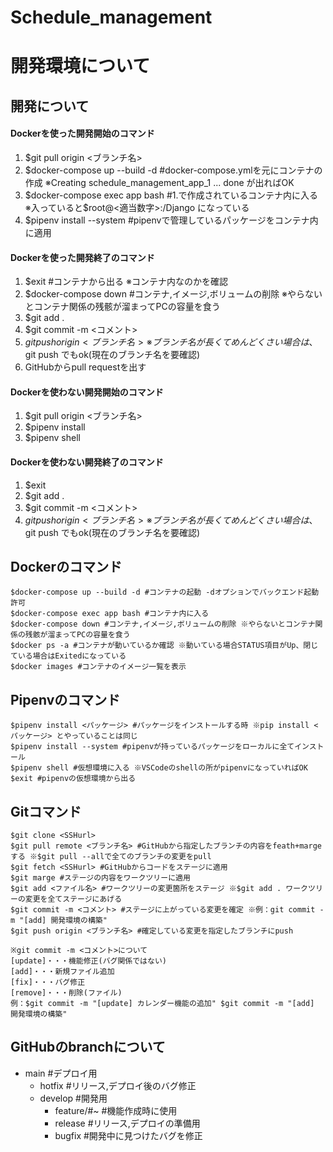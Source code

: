 # Schedule_management
# 開発環境について
## 開発について
#### Dockerを使った開発開始のコマンド
1. $git pull origin <ブランチ名>
2. $docker-compose up --build -d
#docker-compose.ymlを元にコンテナの作成 
※Creating schedule_management_app_1 ... done が出ればOK
3. $docker-compose exec app bash 
#1.で作成されているコンテナ内に入る 
※入っていると$root@<適当数字>:/Django になっている
4. $pipenv install --system 
#pipenvで管理しているパッケージをコンテナ内に適用
#### Dockerを使った開発終了のコマンド
1. $exit #コンテナから出る 
※コンテナ内なのかを確認
2. $docker-compose down 
#コンテナ,イメージ,ボリュームの削除 
※やらないとコンテナ関係の残骸が溜まってPCの容量を食う
3. $git add .
4. $git commit -m <コメント>
5. $git push origin <ブランチ名>
※ブランチ名が長くてめんどくさい場合は、$git push でもok(現在のブランチ名を要確認)
6. GitHubからpull requestを出す
#### Dockerを使わない開発開始のコマンド
1. $git pull origin <ブランチ名>
2. $pipenv install
3. $pipenv shell
#### Dockerを使わない開発終了のコマンド
1. $exit
2. $git add .
3. $git commit -m <コメント>
4. $git push origin <ブランチ名>
※ブランチ名が長くてめんどくさい場合は、$git push でもok(現在のブランチ名を要確認)
## Dockerのコマンド
```
$docker-compose up --build -d #コンテナの起動 -dオプションでバックエンド起動許可
$docker-compose exec app bash #コンテナ内に入る
$docker-compose down #コンテナ,イメージ,ボリュームの削除 ※やらないとコンテナ関係の残骸が溜まってPCの容量を食う
$docker ps -a #コンテナが動いているか確認 ※動いている場合STATUS項目がUp、閉じている場合はExitedになっている
$docker images #コンテナのイメージ一覧を表示
```
## Pipenvのコマンド
```
$pipenv install <パッケージ> #パッケージをインストールする時 ※pip install <パッケージ> とやっていることは同じ
$pipenv install --system #pipenvが持っているパッケージをローカルに全てインストール
$pipenv shell #仮想環境に入る ※VSCodeのshellの所がpipenvになっていればOK
$exit #pipenvの仮想環境から出る
```
## Gitコマンド
```
$git clone <SSHurl>
$git pull remote <ブランチ名> #GitHubから指定したブランチの内容をfeath+margeする ※$git pull --allで全てのブランチの変更をpull
$git fetch <SSHurl> #GitHubからコードをステージに適用
$git marge #ステージの内容をワークツリーに適用
$git add <ファイル名> #ワークツリーの変更箇所をステージ ※$git add . ワークツリーの変更を全てステージにあげる
$git commit -m <コメント> #ステージに上がっている変更を確定 ※例：git commit -m "[add] 開発環境の構築"
$git push origin <ブランチ名> #確定している変更を指定したブランチにpush

※git commit -m <コメント>について
[update]・・・機能修正(バグ関係ではない)
[add]・・・新規ファイル追加
[fix]・・・バグ修正
[remove]・・・削除(ファイル)
例：$git commit -m "[update] カレンダー機能の追加" $git commit -m "[add] 開発環境の構築"
```
## GitHubのbranchについて
- main #デプロイ用
    - hotfix #リリース,デプロイ後のバグ修正
    - develop #開発用
        - feature/#~ #機能作成時に使用
        - release #リリース,デプロイの準備用
        - bugfix #開発中に見つけたバグを修正